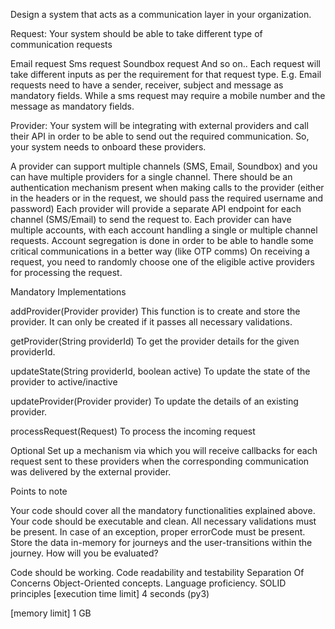 Design a system that acts as a communication layer in your organization.

Request:
Your system should be able to take different type of communication requests

Email request
Sms request
Soundbox request
And so on..
Each request will take different inputs as per the requirement for that request type.
E.g. Email requests need to have a sender, receiver, subject and message as mandatory fields.
While a sms request may require a mobile number and the message as mandatory fields.

Provider:
Your system will be integrating with external providers and call their API in order to be able to send out the required communication. 
So, your system needs to onboard these providers.

A provider can support multiple channels (SMS, Email, Soundbox) and you can have multiple providers for a single channel.
There should be an authentication mechanism present when making calls to the provider (either in the headers or in the request, 
we should pass the required username and password)
Each provider will provide a separate API endpoint for each channel (SMS/Email) to send the request to.
Each provider can have multiple accounts, with each account handling a single or multiple channel requests. 
Account segregation is done in order to be able to handle some critical communications in a better way (like OTP comms)
On receiving a request, you need to randomly choose one of the eligible active providers for processing the request.

Mandatory Implementations

addProvider(Provider provider)
This function is to create and store the provider.
It can only be created if it passes all necessary validations.

getProvider(String providerId)
To get the provider details for the given providerId.

updateState(String providerId, boolean active)
To update the state of the provider to active/inactive

updateProvider(Provider provider)
To update the details of an existing provider.

processRequest(Request)
To process the incoming request

Optional
Set up a mechanism via which you will receive callbacks for each request sent to these providers when the corresponding communication was delivered by the external provider.

Points to note

Your code should cover all the mandatory functionalities explained above.
Your code should be executable and clean.
All necessary validations must be present.
In case of an exception, proper errorCode must be present.
Store the data in-memory for journeys and the user-transitions within the journey.
How will you be evaluated?

Code should be working.
Code readability and testability
Separation Of Concerns
Object-Oriented concepts.
Language proficiency.
SOLID principles
[execution time limit] 4 seconds (py3)

[memory limit] 1 GB